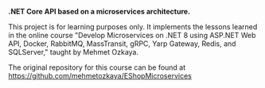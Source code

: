 **.NET Core API based on a microservices architecture.**

This project is for learning purposes only. It implements the lessons learned in the online course "Develop Microservices on .NET 8 using ASP.NET Web API, Docker, RabbitMQ, MassTransit, gRPC, Yarp Gateway, Redis, and SQLServer," taught by Mehmet Ozkaya.

The original repository for this course can be found at https://github.com/mehmetozkaya/EShopMicroservices
